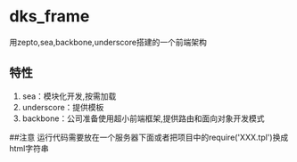 # dks_frame

用zepto,sea,backbone,underscore搭建的一个前端架构

## 特性

1. sea：模块化开发,按需加载
2. underscore：提供模板
3. backbone：公司准备使用超小前端框架,提供路由和面向对象开发模式

##注意
运行代码需要放在一个服务器下面或者把项目中的require('XXX.tpl')换成html字符串

